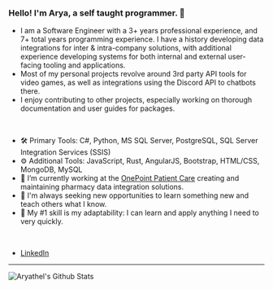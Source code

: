 ### Hello! I'm Arya, a self taught programmer. 👋
- I am a Software Engineer with a 3+ years professional experience, and 7+ total years programming experience. I have a history developing data integrations for inter & intra-company solutions, with additional experience developing systems for both internal and external user-facing tooling and applications.
- Most of my personal projects revolve around 3rd party API tools for video games, as well as integrations using the Discord API to chatbots there.
- I enjoy contributing to other projects, especially working on thorough documentation and user guides for packages.

<br />

- 🛠️ Primary Tools: C#, Python, MS SQL Server, PostgreSQL, SQL Server Integration Services (SSIS)
- ⚙️ Additional Tools: JavaScript, Rust, AngularJS, Bootstrap, HTML/CSS, MongoDB, MySQL
- 🔭 I’m currently working at the [OnePoint Patient Care](https://www.oppc.com/) creating and maintaining pharmacy data integration solutions.
- 🌱 I'm always seeking new opportunities to learn something new and teach others what I know.
- 📜 My #1 skill is my adaptability: I can learn and apply anything I need to very quickly.

<br />

- [LinkedIn](https://www.linkedin.com/in/houghton-mayfield-00a99719b/) <br />

---
<img align="left" alt="Aryathel's Github Stats" src="https://github-readme-stats.vercel.app/api?username=Aryathel&show_icons=true&hide_border=true" />
